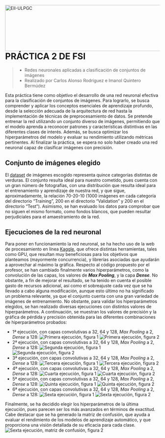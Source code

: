 <a href="https://www.eii.ulpgc.es" target="_blank"><img src="https://www.eii.ulpgc.es/sites/default/files/eii-acron-mod.png" alt="EII-ULPGC" align="right" width="516" height="150" /></a>
# PRÁCTICA 2 DE FSI
> - Redes neuronales aplicadas a clasificación de conjuntos de imágenes
> - Realizado por Carlos Alonso Rodríguez e Imanol Quintero Bermúdez

Esta práctica tiene como objetivo el desarrollo de una red neuronal efectiva para la clasificación de conjuntos de imágenes. Para lograrlo, se busca comprender y aplicar los conceptos esenciales de aprendizaje profundo, desde la selección adecuada de la arquitectura de red hasta la implementación de técnicas de preprocesamiento de datos. Se pretende entrenar la red utilizando un conjunto diverso de imágenes, permitiendo que el modelo aprenda a reconocer patrones y características distintivas en las diferentes clases de interés. Además, se busca optimizar los hiperparámetros del modelo y evaluar su rendimiento utilizando métricas pertinentes. Al finalizar la práctica, se espera no solo haber creado una red neuronal capaz de clasificar imágenes con precisión.

## Conjunto de imágenes elegido
El [dataset](https://www.kaggle.com/datasets/misrakahmed/vegetable-image-dataset) de imágenes escogido representa quince categorías distintas de verduras. El conjunto resulta ideal para nuestro cometido, pues cuenta con un gran número de fotografías, con una distribución que resulta ideal para el entrenamiento y aprendizaje de nuestra red, y que sigue, aproximadamente, la relación 70-20-10 (1000 imágenes en cada categoría del directorio “Training”, 200 en el directorio “Validation” y 200 en el directorio “Test”). Asimismo, se han evaluado los datos para comprobar que no siguen el mismo formato, como fondos blancos, que pueden resultar perjudiciales para el amaestramiento de la red.

## Ejecuciones de la red neuronal
Para poner en funcionamiento la red neuronal, se ha hecho uso de la web de procesamiento en línea [Kaggle](https://www.kaggle.com/), que ofrece distintas herramientas, tales como GPU, que resultan muy beneficiosas para los objetivos que planteamos (mayormente concurrencia), y librerías asociadas que ayudarán a aprovechar al máximo la gráfica.
Respecto al código propuesto por el profesor, se han cambiado finalmente varios hiperparámetros, como la convolución de las capas, los valores de ***Max Pooling***, y la capa ***Dense***. No obstante, a fin de mejorar el resultado, se ha tenido en cuenta el posible gasto de recursos adicional, así como el sobreajuste cada vez que se ha llevado a cabo alguna modificación, aunque esto último no ha significado un problema relevante, ya que el conjunto cuenta con una gran variedad de imágenes de entrenamiento.
No obstante, para validar los hiperparámetros elegidos, se han realizado diversas ejecuciones con distintos valores de hiperparámetros.
A continuación, se muestran los valores de precisión y la gráfica de pérdida y precisión obtenida para las diferentes combinaciones de hiperparámetros probados:

- 1ª ejecución, con capas convolutivas a 32, 64 y 128, *Max Pooling* a 2, *Dense* a 128:
  ![Primera ejecución, figura 1](./1a.png)
  ![Primera ejecución, figura 2](./1b.png)
- 2ª ejecución, con capas convolutivas a 32, 64 y 128, *Max Pooling* a 2, *Dense* a 128:
  ![Segunda ejecución, figura 1](./2a.png)
  ![Segunda ejecución, figura 2](./2b.png)
- 3ª ejecución, con capas convolutivas a 32, 64 y 128, *Max Pooling* a 2, *Dense* a 128:
  ![Tercera ejecución, figura 1](./3a.png)
  ![Tercera ejecución, figura 2](./3b.png)
- 4ª ejecución, con capas convolutivas a 32, 64 y 128, *Max Pooling* a 2, *Dense* a 128:
  ![Cuarta ejecución, figura 1](./4a.png)
  ![Cuarta ejecución, figura 2](./4b.png)
- 5ª ejecución, con capas convolutivas a 32, 64 y 128, *Max Pooling* a 2, *Dense* a 128:
  ![Quinta ejecución, figura 1](./5a.png)
  ![Quinta ejecución, figura 2](./5b.png)
- 6ª ejecución, con capas convolutivas a 32, 64 y 128, *Max Pooling* a 2, *Dense* a 128:
  ![Sexta ejecución, figura 1](./6a.png)
  ![Sexta ejecución, figura 2](./6b.png)

Finalmente, se ha decidido elegir los hiperparámetros de la última ejecución, pues parecen ser los más avanzados en términos de exactitud.
Cabe destacar que se ha generado la matriz de confusión, que ayuda a evaluar el rendimiento de los modelos de aprendizaje automático, y que proporciona una visión detallada de su eficacia para cada clase.
![Sexta ejecución, matriz de confusión, figura 2](./6c.png)
